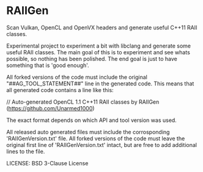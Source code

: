 # RAIIGen
Scan Vulkan, OpenCL and OpenVX headers and generate useful C++11 RAII classes.

Experimental project to experiment a bit with libclang and generate some useful RAII classes.
The main goal of this is to experiment and see whats possible, so nothing has been polished. The end goal is just to have something that is 'good enough'.

All forked versions of the code must include the original "##AG_TOOL_STATEMENT##" line in the generated code.
This means that all generated code contains a line like this:

// Auto-generated OpenCL 1.1 C++11 RAII classes by RAIIGen (https://github.com/Unarmed1000)

The exact format depends on which API and tool version was used.

All released auto generated files must include the corrosponding 'RAIIGenVersion.txt' file.
All forked versions of the code must leave the original first line of 'RAIIGenVersion.txt' intact, but are free to add additional lines to the file.

LICENSE: BSD 3-Clause License
